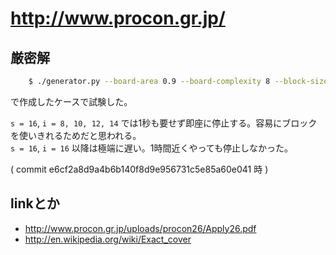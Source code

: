 # <http://www.procon.gr.jp/>

## 厳密解

``` sh
    $ ./generator.py --board-area 0.9 --board-complexity 8 --block-size 8 --block-complexity 4 --board-size $s --block-number $i
```

で作成したケースで試験した。

`s = 16`, `i = 8, 10, 12, 14` では1秒も要せず即座に停止する。容易にブロックを使いきれるためだと思われる。  
`s = 16`, `i = 16` 以降は極端に遅い。1時間近くやっても停止しなかった。

( commit e6cf2a8d9a4b6b140f8d9e956731c5e85a60e041 時 )


## linkとか

-   <http://www.procon.gr.jp/uploads/procon26/Apply26.pdf>
-   <http://en.wikipedia.org/wiki/Exact_cover>
